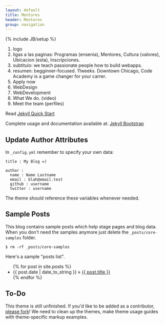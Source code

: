```yaml
---
layout: default
title: Mentores
header: Mentores
group: navigation
---
```

{% include JB/setup %}

1. logo
2. ligas a las paginas: Programas (ensenia), Mentores, Cultura (valores), Ubicacion (esta), Inscripciones.
3. subtitulo: we teach passionate people how to build webapps.
4. resumen: begginner-focused. 11weeks. Downtown Chicago, Code Academy is a game changer for your carrer.
5. Apply now
6. WebDesign
7. WebDevelopment
8. What We do. (video)
9. Meet the team (perfiles)


Read [Jekyll Quick Start](http://jekyllbootstrap.com/usage/jekyll-quick-start.html)

Complete usage and documentation available at: [Jekyll Bootstrap](http://jekyllbootstrap.com)

## Update Author Attributes

In `_config.yml` remember to specify your own data:
    
    title : My Blog =)
    
    author :
      name : Name Lastname
      email : blah@email.test
      github : username
      twitter : username

The theme should reference these variables whenever needed.
    
## Sample Posts

This blog contains sample posts which help stage pages and blog data.
When you don't need the samples anymore just delete the `_posts/core-samples` folder.

    $ rm -rf _posts/core-samples

Here's a sample "posts list".

<ul class="posts">
  {% for post in site.posts %}
    <li><span>{{ post.date | date_to_string }}</span> &raquo; <a href="{{ BASE_PATH }}{{ post.url }}">{{ post.title }}</a></li>
  {% endfor %}
</ul>

## To-Do

This theme is still unfinished. If you'd like to be added as a contributor, [please fork](http://github.com/plusjade/jekyll-bootstrap)!
We need to clean up the themes, make theme usage guides with theme-specific markup examples.


